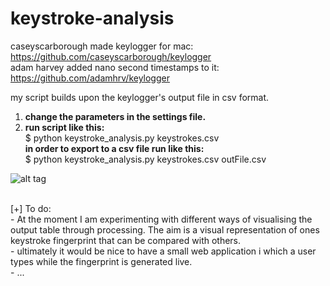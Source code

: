 # keystroke-analysis
caseyscarborough made keylogger for mac: https://github.com/caseyscarborough/keylogger <br>
adam harvey added nano second timestamps to it: https://github.com/adamhrv/keylogger

my script builds upon the keylogger's output file in csv format. 

1) 	<b>change the parameters in the settings file.</b> <br>
2)	<b>run script like this:</b> <br>
 			$ python keystroke_analysis.py keystrokes.csv <br>
	<b>in order to export to a csv file run like this:</b> <br>
			$ python keystroke_analysis.py keystrokes.csv outFile.csv <br>


![alt tag](https://raw.github.com/leoneckert/keystroke-analysis/master/raw_fingerprint.png)

<br>
[+] To do:<br>
- At the moment I am experimenting with different ways of visualising the output table through processing. The aim is a visual representation of ones keystroke fingerprint that can be compared with others.<br>
- ultimately it would be nice to have a small web application i which a user types while the fingerprint is generated live.<br>
- ... 